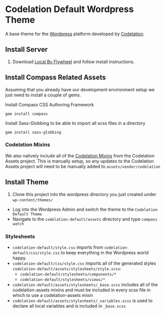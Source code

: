 # Codelation Default Wordpress Theme

A base theme for the [Wordpress](http://wordpress.org) platform developed by [Codelation](https://codelation.com).

## Install Server

1. Download [Local By Flywheel](https://local.getflywheel.com) and follow install instructions.

## Install Compass Related Assets

Assuming that you already have our development environment setup we just need to install a couple of gems.

Install Compass CSS Authoring Framework

`gem install compass`

Install Sass-Globbing to be able to import all scss files in a directory

`gem install sass-globbing`

### Codelation Mixins

We also natively include all of the [Codelation Mixins](https://github.com/codelation/codelation_assets/) from the Codelation Assets project. This is manually setup, so any updates to the Codelation Assets project will need to be manually added to `assets/vendor/codelation`

## Install Theme

1. Clone this project into the wordpress directory you just created under `wp-content/themes/`
- Log into the Wordpress Admin and switch the theme to the `Codelation Default Theme`
- Navigate to the `codelation-default/assets` directory and type `compass watch`

### Stylesheets

- `codelation-default/style.css` imports from `codelation-default/css/style.css` to keep everything in the Wordpress world happy.
- `codelation-default/css/style.css` imports all of the generated styles `codelation-default/assets/stylesheets/style.scss`:
  - `codelation-default/stylesheets/components/*`
  - `codelation-default/stylesheets/views/*`
- `codelation-default/assets/stylesheets/_base.scss` includes all of the codelation-assets mixins and must be included in every scss file in which to use a codelation-assets mixin
- `codelation-default/assets/stylesheets/_variables.scss` is used to declare all local variables and is included in `_base.scss`
